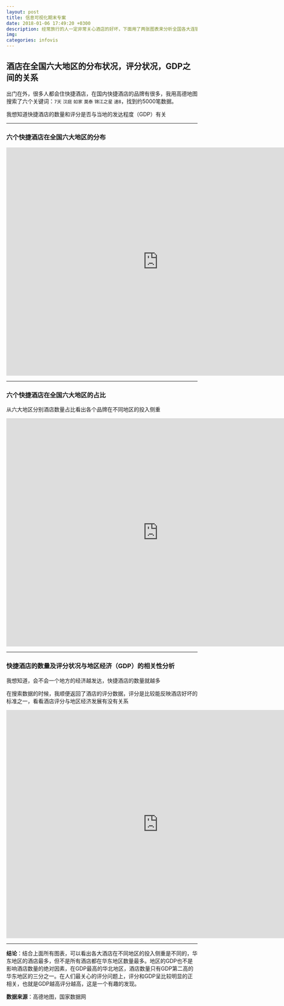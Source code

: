```yaml
---
layout: post
title: 信息可视化期末专案
date: 2018-01-06 17:49:20 +0300
description: 经常旅行的人一定非常关心酒店的好坏，下面用了两张图表来分析全国各大连锁酒店的评分
img: 
categories: infovis
---
```


## 酒店在全国六大地区的分布状况，评分状况，GDP之间的关系
出门在外，很多人都会住快捷酒店，在国内快捷酒店的品牌有很多，我用高德地图搜索了六个关键词：`7天` `汉庭` `如家` `莫泰` `锦江之星` `速8`，找到约5000笔数据。

我想知道快捷酒店的数量和评分是否与当地的发达程度（GDP）有关

----

### 六个快捷酒店在全国六大地区的分布

<iframe src="https://public.tableau.com/views/_18800/sheet2?:embed=y&:display_count=yes&publish=yes&publish=yes/Dashboard1?:showVizHome=no&:embed=true" height="600px" width="800px" scrolling="no" frameborder="0"></iframe>

----

### 六个快捷酒店在全国六大地区的占比

从六大地区分别酒店数量占比看出各个品牌在不同地区的投入侧重

<iframe src="https://public.tableau.com/views/_18800/1?:embed=y&:display_count=yes&publish=yes&publish=yes/Dashboard1?:showVizHome=no&:embed=true" height="600px" width="800px" scrolling="no" frameborder="0"></iframe>

----

### 快捷酒店的数量及评分状况与地区经济（GDP）的相关性分析

我想知道，会不会一个地方的经济越发达，快捷酒店的数量就越多

在搜索数据的时候，我顺便返回了酒店的评分数据，评分是比较能反映酒店好坏的标准之一，看看酒店评分与地区经济发展有没有关系

<iframe src="https://public.tableau.com/views/_18800/GDP_2?:embed=y&:display_count=yes&publish=yes&publish=yes&publish=yes/Dashboard1?:showVizHome=no&:embed=true" height="600px" width="800px" scrolling="no" frameborder="0"></iframe>

----

**结论**：结合上面所有图表，可以看出各大酒店在不同地区的投入侧重是不同的，华东地区的酒店最多，但不是所有酒店都在华东地区数量最多。地区的GDP也不是影响酒店数量的绝对因素，在GDP最高的华北地区，酒店数量只有GDP第二高的华东地区的三分之一。在人们最关心的评分问题上，评分和GDP呈比较明显的正相关，也就是GDP越高评分越高，这是一个有趣的发现。

**数据来源**：高德地图，国家数据网